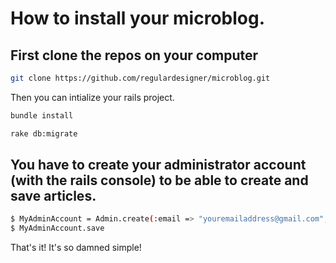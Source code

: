 # How to install your microblog.

## First clone the repos on your computer
```sh
git clone https://github.com/regulardesigner/microblog.git
```

Then you can intialize your rails project.
```sh
bundle install

rake db:migrate
```

## You have to create your administrator account (with the rails console) to be able to create and save articles.
```sh
$ MyAdminAccount = Admin.create(:email => "youremailaddress@gmail.com", :password => "yourpassord")
$ MyAdminAccount.save
```

That's it! It's so damned simple!
